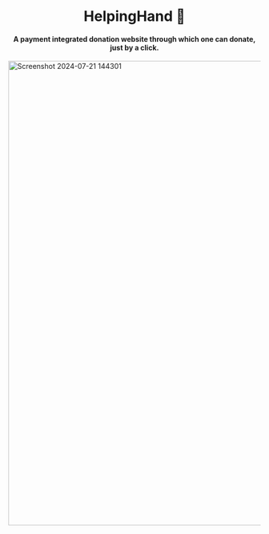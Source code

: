 <h1 align="center">HelpingHand 🤝</h1>
<h4 align="center"> A payment integrated donation website through which one can donate, just by a click. </h4>


<img width="927" alt="Screenshot 2024-07-21 144301" src="https://github.com/user-attachments/assets/6f2cab48-d159-4b9b-b872-e0405af50f26">
